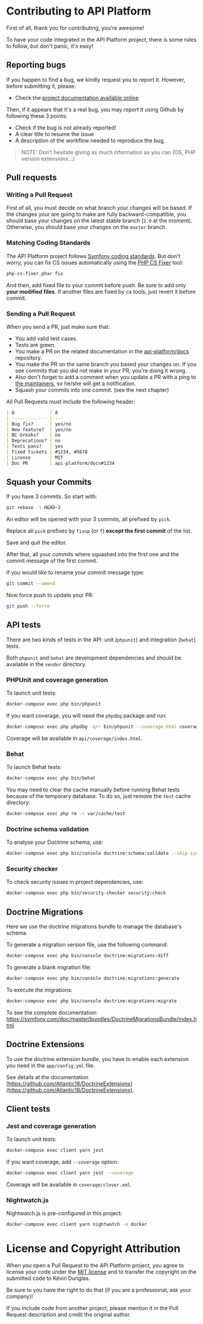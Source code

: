 # Contributing to API Platform

First of all, thank you for contributing, you're awesome!

To have your code integrated in the API Platform project, there is some rules to follow, but don't panic, it's easy!

## Reporting bugs

If you happen to find a bug, we kindly request you to report it. However, before submitting it, please:

  * Check the [project documentation available online](https://api-platform.com/docs/)

Then, if it appears that it's a real bug, you may report it using Github by following these 3 points:

  * Check if the bug is not already reported!
  * A clear title to resume the issue
  * A description of the workflow needed to reproduce the bug,

> _NOTE:_ Don’t hesitate giving as much information as you can (OS, PHP version extensions...)

## Pull requests

### Writing a Pull Request

First of all, you must decide on what branch your changes will be based. If the changes your are going to make are
fully backward-compatible, you should base your changes on the latest stable branch (`2.0` at the moment).
Otherwise, you should base your changes on the `master` branch.

### Matching Coding Standards

The API Platform project follows [Symfony coding standards](https://symfony.com/doc/current/contributing/code/standards.html).
But don't worry, you can fix CS issues automatically using the [PHP CS Fixer](http://cs.sensiolabs.org/) tool:

```bash
php-cs-fixer.phar fix
```

And then, add fixed file to your commit before push.
Be sure to add only **your modified files**. If another files are fixed by cs tools, just revert it before commit.

### Sending a Pull Request

When you send a PR, just make sure that:

* You add valid test cases.
* Tests are green.
* You make a PR on the related documentation in the [api-platform/docs](https://github.com/api-platform/docs) repository.
* You make the PR on the same branch you based your changes on. If you see commits
  that you did not make in your PR, you're doing it wrong.
* Also don't forget to add a comment when you update a PR with a ping to [the maintainers](https://github.com/orgs/api-platform/people),
  so he/she will get a notification.
* Squash your commits into one commit. (see the next chapter)

All Pull Requests must include the following header:

```markdown
| Q             | A
| ------------- | ---
| Bug fix?      | yes/no
| New feature?  | yes/no
| BC breaks?    | no
| Deprecations? | no
| Tests pass?   | yes
| Fixed tickets | #1234, #5678
| License       | MIT
| Doc PR        | api-platform/docs#1234
```

## Squash your Commits

If you have 3 commits. So start with:

```bash
git rebase -i HEAD~3
```

An editor will be opened with your 3 commits, all prefixed by `pick`.

Replace all `pick` prefixes by `fixup` (or `f`) **except the first commit** of the list.

Save and quit the editor.

After that, all your commits where squashed into the first one and the commit message of the first commit.

If you would like to rename your commit message type:

```bash
git commit --amend
```

Now force push to update your PR:

```bash
git push --force
```

## API tests

There are two kinds of tests in the API: unit (`phpunit`) and integration (`behat`) tests.

Both `phpunit` and `behat` are development dependencies and should be available in the `vendor` directory.

### PHPUnit and coverage generation

To launch unit tests:

```bash
docker-compose exec php bin/phpunit
```

If you want coverage, you will need the `phpdbg` package and run:

```bash
docker-compose exec php phpdbg -qrr bin/phpunit --coverage-html coverage
```

Coverage will be available in `api/coverage/index.html`.

### Behat

To launch Behat tests:

```bash
docker-compose exec php bin/behat
```

You may need to clear the cache manually before running Behat tests because of the temporary database. To do so, just
remove the `test` cache directory:

```bash
docker-compose exec php rm -r var/cache/test
```

### Doctrine schema validation

To analyse your Doctrine schema, use:

```bash
docker-compose exec php bin/console doctrine:schema:validate --skip-sync
```

### Security checker

To check security issues in project dependencies, use:

```bash
docker-compose exec php bin/security-checker security:check
```

## Doctrine Migrations

Here we use the doctrine migrations bundle to manage the database's schema.

To generate a migration version file, use the following command:

```bash
docker-compose exec php bin/console doctrine:migrations:diff
```

To generate a blank migration file:

```bash
docker-compose exec php bin/console doctrine:migrations:generate
```

To execute the migrations:

```bash
docker-compose exec php bin/console doctrine:migrations:migrate
```

To see the complete documentation: https://symfony.com/doc/master/bundles/DoctrineMigrationsBundle/index.html

## Doctrine Extensions

To use the doctrine extension bundle, you have to enable each extension you need in the `app/config.yml` file.

See details at the documentation [https://github.com/Atlantic18/DoctrineExtensions](https://github.com/Atlantic18/DoctrineExtensions).

## Client tests

### Jest and coverage generation

To launch unit tests:

```bash
docker-compose exec client yarn jest
```

If you want coverage, add `--coverage` option:

```bash
docker-compose exec client yarn jest --coverage
```

Coverage will be available in `coverage/clover.xml`.

### Nightwatch.js

Nightwatch.js is pre-configured in this project:

```bash
docker-compose exec client yarn nightwatch -e docker
```

# License and Copyright Attribution

When you open a Pull Request to the API Platform project, you agree to license your code under the [MIT license](LICENSE)
and to transfer the copyright on the submitted code to Kévin Dunglas.

Be sure to you have the right to do that (if you are a professional, ask your company)!

If you include code from another project, please mention it in the Pull Request description and credit the original author.
